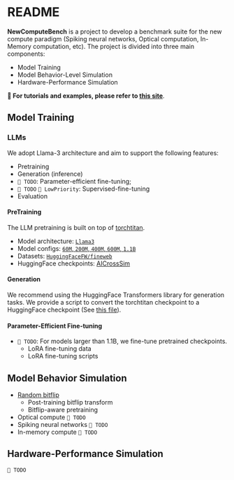 # README

**NewComputeBench** is a project to develop a benchmark suite for the new compute paradigm (Spiking neural networks, Optical computation, In-Memory computation, etc). The project is divided into three main components:
- Model Training
- Model Behavior-Level Simulation
- Hardware-Performance Simulation

**🔖 For tutorials and examples, please refer to [this site](https://aicrosssim.github.io/NewComputeBench/)**.

## Model Training

### LLMs

We adopt Llama-3 architecture and aim to support the following features:

- Pretraining
- Generation (inference)
- `🚧 TODO`: Parameter-efficient fine-tuning;
- `🚧 TODO` `🐌 LowPriority`: Supervised-fine-tuning
- Evaluation

#### PreTraining

The LLM pretraining is built on top of [torchtitan](https://github.com/pytorch/torchtitan).

- Model architecture: [`Llama3`](/src/torchtitan/models/llama/model.py)
- Model configs: [`60M`, `200M`, `400M`, `600M`, `1.1B`](src/aixsim_models/llm/model_flavors.py)
- Datasets: [`HuggingFaceFW/fineweb`](/src/aixsim_models/llm/pretrain_data.py)
- HuggingFace checkpoints: [AICrossSim](https://huggingface.co/AICrossSim)

#### Generation

We recommend using the HuggingFace Transformers library for generation tasks.
We provide a script to convert the torchtitan checkpoint to a HuggingFace checkpoint (See [this file](/experiments/llm-digital/pretrain/README.md)).


#### Parameter-Efficient Fine-tuning
- `🚧 TODO`: For models larger than 1.1B, we fine-tune pretrained checkpoints.
  - LoRA fine-tuning data
  - LoRA fine-tuning scripts

## Model Behavior Simulation

- [Random bitflip](/experiments/llm-bitflip/)
  - Post-training bitflip transform
  - Bitflip-aware pretraining
- Optical compute `🚧 TODO`
- Spiking neural networks `🚧 TODO`
- In-memory compute `🚧 TODO
`

## Hardware-Performance Simulation

`🚧 TODO`
